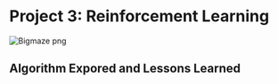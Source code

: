 # Project 3: Reinforcement Learning

![Bigmaze png](http://ai.berkeley.edu/projects/release/reinforcement/v1/001/capsule.png)

## Algorithm Expored and Lessons Learned

